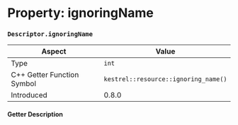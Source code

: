 
# Property: ignoringName
### `Descriptor.ignoringName`

| Aspect | Value |
| --- | --- |
| Type | `int` |
| C++ Getter Function Symbol | `kestrel::resource::ignoring_name()` |
| Introduced | 0.8.0 |

#### Getter Description

